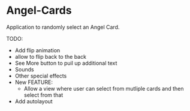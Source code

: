 # Angel-Cards
Application to randomly select an Angel Card. 

TODO: 
- Add flip animation 
- allow to flip back to the back 
- See More button to puil up additional text
- Sounds 
- Other special effects 
- New FEATURE: 
  - Allow a view where user can select from mutliple cards and then select from that 
- Add autolayout 

